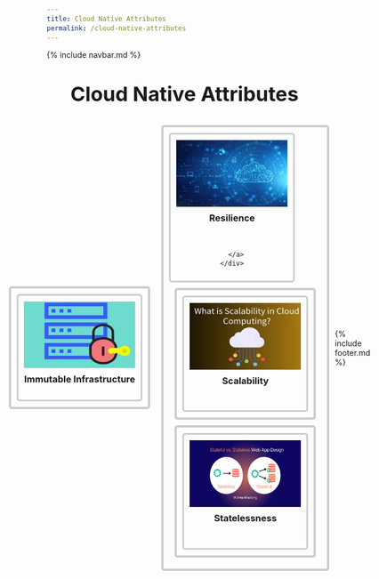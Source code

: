 ```yaml
---
title: Cloud Native Attributes
permalink: /cloud-native-attributes
---
```


{% include navbar.md %}

<style>
  .button-container {
    display: flex;
    justify-content: center;
    align-items: center;
     padding-bottom: 50px;
  }

  .button {
    margin: 10px;
    text-align: center;
    border: 4px solid #ccc;
    padding: 10px;
    border-radius: 5px;
  }

  .button img {
    width: 200px; /* Adjust as needed */
    height: 120px ;
    display: block;
    margin: 0 auto;
  }

  .button h3 {
    margin-top: 10px;
  }

  .box {
    border: 3px solid #ccc;
    padding: 10px;
    border-radius: 5px;
    width: 200px; /* Adjust as needed */
    text-align: center;
  }
   h1 {
      font-size: 36px; /* Increase font size */
      text-align: left; /* Center align the text */
      margin-top: 40px; /* Add some top margin */
    }

    .button a {
    text-decoration: none;
  }
</style>

<h1>&nbsp;&nbsp;&nbsp;&nbsp;&nbsp;Cloud Native Attributes</h1>
<div class="button-container">
  <div class="button">
    <div class="box">
      <a href="/architectural-styles/monolith/">
        <img src="/pictures/Immutable Infrastructure.jpeg" alt="Immutable Infrastructure">
        <h3>Immutable Infrastructure</h3>
      </a>
    </div>
  </div>
    <div class="button">
    <div class="box">
      <a href="/cloud-native-attributes/resilience">
        <img src="/pictures/Resilience.jpg" alt="Resilience"> 
        <h3>Resilience</h3>
        &nbsp;
        
      </a>
    </div>
  </div>
    <div class="button">
    <div class="box">
      <a href="/page1.html">
        <img src="/pictures/Scalability.jpg" alt="Scalability">
        <h3>Scalability</h3>
        &nbsp;
      </a>
    </div>
  </div>

  <div class="button">
    <div class="box">
      <a href="/page1.html">
        <img src="/pictures/Statelessness.png" alt="Statelessness">
        <h3>Statelessness</h3>
        &nbsp;
      </a>
    </div>
  </div>

  <!-- Add more buttons similarly -->
</div>
{% include footer.md %}